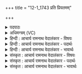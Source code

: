 +++
title = "12-1_1743 प्रति प्रियतमम्"

+++
<details><summary>पदपाठः</summary>

प्र꣡ति꣢꣯। प्रि꣣य꣡त꣢मम्। र꣡थ꣢꣯म्। वृ꣡ष꣢꣯णम्। व꣣सुवा꣡ह꣢नम्। व꣣सु। वा꣡ह꣢꣯नम्। स्तो꣣ता꣢। वा꣣म्। अश्विनौ। ऋ꣡षिः꣢꣯। स्तो꣡मे꣢꣯भिः। भू꣣षति। प्र꣡ति꣢꣯। मा꣢꣯ध्वीइ꣡ति꣢। म꣡म꣢꣯। श्रु꣣तम्। ह꣡व꣢꣯म्। १७४३।
</details>

<details><summary>अधिमन्त्रम् (VC)</summary>

- अश्विनौ
- अवस्युरात्रेयः
- पङ्क्तिः
- पञ्चमः
</details>

<details><summary>हिन्दी : आचार्य रामनाथ वेदालंकार - विषयः</summary>

प्रथम ऋचा पूर्वार्चिक में ४१८ क्रमाङ्क पर अध्यात्म विषय तथा शिल्प विषय में व्याख्यात की जा चुकी है। यहाँ योगाभ्यास का विषय कहते हैं।
</details>

<details><summary>हिन्दी : आचार्य रामनाथ वेदालंकार - पदार्थः</summary>

पदार्थान्वय -  हे (अश्विनौ) योगशास्त्र के अध्यापक और योगक्रिया के प्रशिक्षक ! (प्रियतमम्) अतिशय प्रिय, (वृषणम्) बलवान्, (वसुवाहनम्) निवासक मन,प्राण,इन्द्रियों आदि से चलाये जानेवाले (रथम्) आत्मा से अधिष्ठित शरीर-रथ को (प्रति) लक्ष्य करके अर्थात् अध्यात्म और शरीर-योग का प्रशिक्षण देने के लिए (स्तोता) तुम्हारा प्रशंसक (ऋषिः) तत्त्वदर्शी आचार्य (स्तोमेभिः) प्रशंसा-वचनों से (वाम्) तुम दोनों को (प्रतिभूषति) अलंकृत कर रहा है अर्थात् तुम्हारी प्रशंसा कर रहा है। हे (माध्वी) प्राणों की मधुविद्या जाननेवालो ! तुम (मम) मुझ योग-प्रशिक्षण चाहनेवाले की (हवम्) पुकार को (श्रुतम्) सुनो ॥१॥
</details>

<details><summary>हिन्दी : आचार्य रामनाथ वेदालंकार - भावार्थः</summary>

भावार्थ -  जो योग-प्रशिक्षण पाने के इच्छुक हों,उन्हें चाहिए कि वे योगकला में कुशल,प्राणविद्या के ज्ञाता योगशास्त्र पढ़ानेवाले और योग-क्रियाओं का प्रशिक्षण देनेवाले के पास जाकर अष्टाङ्गयोग की विधि से योगाभ्यास करके सब दुःखों से मुक्ति प्राप्त करें ॥१॥
</details>

<details><summary>संस्कृत : आचार्य रामनाथ वेदालंकार - विषयः</summary>

तत्र प्रथमा ऋक् पूर्वार्चिके ४१८ क्रमाङ्केऽध्यात्मविषये शिल्पविषये च व्याख्याता। अत्र योगाभ्यासविषय उच्यते।
</details>

<details><summary>संस्कृत : आचार्य रामनाथ वेदालंकार - पदार्थः</summary>

पदार्थान्वय -  हे (अश्विनौ) योगशास्त्राध्यापकयोगक्रियाप्रशिक्षकौ ! (प्रियतमम्) अतिशयेन प्रियम्, (वृषणम्) बलवन्तम्, (वसुवाहनम्) वसुभिः निवासकैः मनःप्राणेन्द्रियादिभिः उह्यते इति वसुवाहनः तम् (रथम्) आत्माधिष्ठितं देहरथम् (प्रति) उद्दिश्य शिष्येषु अध्यात्मशारीरयोगप्रशिक्षणायेत्यर्थः (स्तोता) युष्मत्प्रशंसकः (ऋषिः) तत्त्वद्रष्टा आचार्यः (स्तोमेभिः) प्रशंसावचनैः (वाम्) युवाम् (प्रतिभूषति) अलङ्करोति,युवां प्रशंसतीत्यर्थः। हे (माध्वी) प्राणानां मधुविद्याविदौ ! युवाम् (मम) योगप्रशिक्षणार्थिनः (हवम्) आह्वानम् (श्रुतम्) शृणुतम् ॥१॥२
</details>

<details><summary>संस्कृत : आचार्य रामनाथ वेदालंकार - भावार्थः</summary>

भावार्थ -  ये योगप्रशिक्षणं प्राप्तुमिच्छेयुस्ते योगकलाकुशलौ प्राणविद्याविदौ योगाध्यापक-योगक्रियाप्रशिक्षकौ प्राप्याष्टाङ्गयोगविधिना योगमभ्यस्य सकलदुःखमोक्षमधिगच्छेयुः ॥१॥
</details>